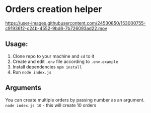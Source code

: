 # Orders creation helper

https://user-images.githubusercontent.com/24530850/153000755-c91936f2-c24b-4552-9bd6-7b726093ad22.mov

## Usage:

1. Clone repo to your machine and `cd` to it
2. Create and edit `.env` file according to `.env.example`
3. Install dependencies `npm install`
4. Run `node index.js`

## Arguments

You can create multiple orders by passing number as an argument.
<br>
`node index.js 10` - this will create 10 orders
